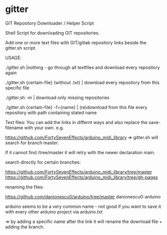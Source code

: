 # gitter
GIT Repository Downloader / Helper Script

Shell Script for downloading GIT repositories.

Add one or more text files with GIT/gitlab repository links beside the gitter.sh script.

USAGE:

./gitter.sh |nothing - go through all textfiles and download every repository again

./gitter.sh {certain-file} (without .txt) | download every repository from this specific file

./gitter.sh -m | download only missing repositories

./gitter.sh {certain-file} -f={name} | (re)download from this file every repository with path containing stated name

Text files:
You can add the links in differnt ways and also replace the save-filename with your own.
e.g.

https://github.com/FortySevenEffects/arduino_midi_library => gitter.sh will search for branch master.

If it cannot find /tree/master it will retry with the newer declaration main.

search directly for certain branches:

https://github.com/FortySevenEffects/arduino_midi_library/tree/master
https://github.com/FortySevenEffects/arduino_midi_library/tree/gh-pages

renaming the files:

https://github.com/danionescu0/arduino/tree/master danionescu0-arduino

arduino seems to be a very common name - not good if you want to save it with every other arduino project via arduino.txt

=> by adding a specific name after the link it will rename the download file + adding the branch.

